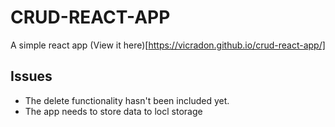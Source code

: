 # CRUD-REACT-APP
A simple react app
(View it here)[https://vicradon.github.io/crud-react-app/]

## Issues
* The delete functionality hasn't been included yet.
* The app needs to store data to locl storage

